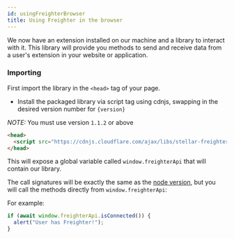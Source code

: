 ```yaml
---
id: usingFreighterBrowser
title: Using Freighter in the browser
---
```


We now have an extension installed on our machine and a library to interact with it. This library will provide you methods to send and receive data from a user's extension in your website or application.

### Importing

First import the library in the `<head>` tag of your page.

- Install the packaged library via script tag using cdnjs, swapping in the desired version number for `{version}`

_NOTE:_ You must use version `1.1.2` or above

```html
<head>
  <script src="https://cdnjs.cloudflare.com/ajax/libs/stellar-freighter-api/2.0.0/index.min.js"></script>
</head>
```

This will expose a global variable called `window.freighterApi` that will contain our library.

The call signatures will be exactly the same as the [node version](./usingFreighterWebApp), but you will call the methods directly from `window.freighterApi`:

For example:

```javascript
if (await window.freighterApi.isConnected()) {
  alert("User has Freighter!");
}
```
